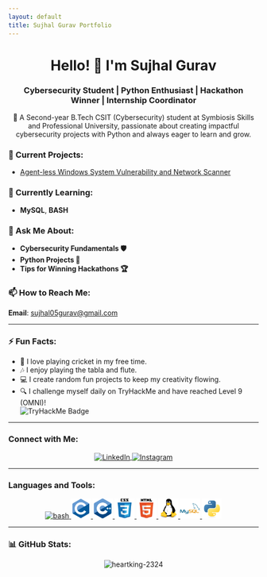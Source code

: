 ```yaml
---
layout: default
title: Sujhal Gurav Portfolio
---
```


<h1 align="center">Hello! 👋 I'm Sujhal Gurav</h1>
<h3 align="center">Cybersecurity Student | Python Enthusiast | Hackathon Winner | Internship Coordinator</h3>

<p align="center">
  🌱 A Second-year B.Tech CSIT (Cybersecurity) student at Symbiosis Skills and Professional University, passionate about creating impactful cybersecurity projects with Python and always eager to learn and grow.
</p>

### 🔭 Current Projects:
- [Agent-less Windows System Vulnerability and Network Scanner](https://github.com/Heartking-2324/NetSleuths)

### 🌱 Currently Learning:
- **MySQL**, **BASH**

### 💬 Ask Me About:
- **Cybersecurity Fundamentals 🛡️**
- **Python Projects 🐍**
- **Tips for Winning Hackathons 🏆**

### 📫 How to Reach Me:
**Email**: [sujhal05gurav@gmail.com](mailto:sujhal05gurav@gmail.com)

---

### ⚡ Fun Facts:
- 🏏 I love playing cricket in my free time.
- 🎶 I enjoy playing the tabla and flute.
- 💻 I create random fun projects to keep my creativity flowing.
- 🔍 I challenge myself daily on TryHackMe and have reached Level 9 (OMNI)!  
  <img src="https://tryhackme-badges.s3.amazonaws.com/Heartking.png" alt="TryHackMe Badge" />

---

### Connect with Me:
<p align="center">
  <a href="https://linkedin.com/in/sujhalgurav" target="_blank">
    <img align="center" src="https://raw.githubusercontent.com/rahuldkjain/github-profile-readme-generator/master/src/images/icons/Social/linked-in-alt.svg" alt="LinkedIn" height="30" width="40" />
  </a>
  <a href="https://instagram.com/heartking_2324/" target="_blank">
    <img align="center" src="https://raw.githubusercontent.com/rahuldkjain/github-profile-readme-generator/master/src/images/icons/Social/instagram.svg" alt="Instagram" height="30" width="40" />
  </a>
</p>

---

### Languages and Tools:
<p align="center">
  <a href="https://www.gnu.org/software/bash/" target="_blank">
    <img src="https://www.vectorlogo.zone/logos/gnu_bash/gnu_bash-icon.svg" alt="bash" width="40" height="40" />
  </a>
  <a href="https://www.cprogramming.com/" target="_blank">
    <img src="https://raw.githubusercontent.com/devicons/devicon/master/icons/c/c-original.svg" alt="C" width="40" height="40" />
  </a>
  <a href="https://www.w3schools.com/cpp/" target="_blank">
    <img src="https://raw.githubusercontent.com/devicons/devicon/master/icons/cplusplus/cplusplus-original.svg" alt="C++" width="40" height="40" />
  </a>
  <a href="https://www.w3schools.com/css/" target="_blank">
    <img src="https://raw.githubusercontent.com/devicons/devicon/master/icons/css3/css3-original-wordmark.svg" alt="CSS" width="40" height="40" />
  </a>
  <a href="https://www.w3.org/html/" target="_blank">
    <img src="https://raw.githubusercontent.com/devicons/devicon/master/icons/html5/html5-original-wordmark.svg" alt="HTML5" width="40" height="40" />
  </a>
  <a href="https://www.linux.org/" target="_blank">
    <img src="https://raw.githubusercontent.com/devicons/devicon/master/icons/linux/linux-original.svg" alt="Linux" width="40" height="40" />
  </a>
  <a href="https://www.mysql.com/" target="_blank">
    <img src="https://raw.githubusercontent.com/devicons/devicon/master/icons/mysql/mysql-original-wordmark.svg" alt="MySQL" width="40" height="40" />
  </a>
  <a href="https://www.python.org" target="_blank">
    <img src="https://raw.githubusercontent.com/devicons/devicon/master/icons/python/python-original.svg" alt="Python" width="40" height="40" />
  </a>
</p>

---

### 📊 GitHub Stats:
<p align="center">
  <img src="https://github-readme-stats.vercel.app/api/top-langs?username=Heartking-2324&show_icons=true&locale=en&layout=compact" alt="heartking-2324" />
</p>
